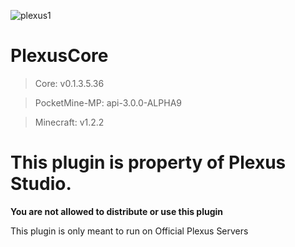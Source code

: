 ![plexus1](https://user-images.githubusercontent.com/12077835/32135004-85147afe-bbac-11e7-9f67-1c729974016e.png)

# PlexusCore

> Core: v0.1.3.5.36

> PocketMine-MP: api-3.0.0-ALPHA9

> Minecraft: v1.2.2

# This plugin is property of Plexus Studio.

**You are not allowed to distribute or use this plugin** 

This plugin is only meant to run on Official Plexus Servers
